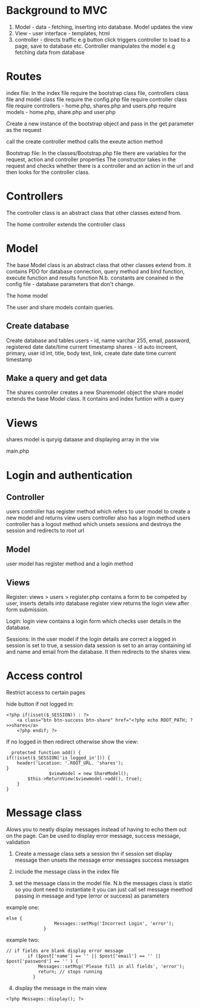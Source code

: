 Background to MVC
==================
1. Model - data - fetching, inserting into database. Model updates the view
2. View - user interface - templates, html
3. controller - directs traffic e.g button click triggers controller to load to a page, save to database etc. Controller manipulates the model e.g fetching data
from database

Routes
========

index file:
In the index file require the bootstrap class file, controllers class file and model class file 
require the config.php file 
require controller class file 
require controllers - home.php, shares.php and users.php
require models - home.php, share.php and user.php

Create a new instance of the bootstrap object and pass in the get parameter as the request

call the create controller method
calls the exeute action method


Bootstrap file:
In the classes/Bootstrap.php file there are variables for the request, action and controller properties
The constructor takes in the request and checks whether there is a controller and an action in the url and then looks for the controller class.

Controllers
===============
The controller class is an abstract class that other classes extend from.

The home controller extends the controller class

Model
=====
The base Model class is an abstract class that other classes extend from. it contains PDO for database connection, query method and bind function, execute
function and results function
N.b. constants are conained in the config file - database parameters that don't change.

The home model

The user and share models contain queries.

Create database
---------------
Create database and tables 
users - id, name varchar 255, email, password, registered date date/time current timestamp
shares - id auto increent, primary, user id int, title, body text, link, create date date time current timestamp

Make a query and get data
------------------------

The shares controller creates a new Sharemodel object
the share model extends the base Model class. It contains and index funtion with a query

Views
=====
shares model is quryig dataase and displaying array in the viw

main.php

Login and authentication
==========================

Controller
-----------
users controller has register method which refers to user model to create a new model and returns view
users controller also has a login method
users controller has a logout method which unsets sessions and destroys the session and redirects to root url

Model
-----
user model has register method and a login method

Views
-------
Register:
views > users > register.php contains a form to be competed by user, inserts details into database 
register view returns the login view after form submission.

Login:
login view contains a login form which checks user details in the database.  

Sessions:
In the user model if the login details are correct a logged in session is set to true, 
a session data session is set to an array containing id and name and email from the database. It then redirects to the shares view.

Access control
===============
Restrict access to certain pages

hide button if not logged in:

```
<?php if(isset($_SESSION)) : ?> 
    <a class="btn btn-success btn-share" href="<?php echo ROOT_PATH; ?>>shares</a> 
    <?php endif; ?>
```

If no logged in then redirect otherwise show the view:

```
  protected function add() {
if(!isset($_SESSION['is_logged_in'])) {
    header('Location: '.ROOT_URL. 'shares');
}
                $viewmodel = new ShareModel();
        $this->ReturnView($viewmodel->add(), true);
    }
}
```

Message class
============
Alows you to neatly display messages instead of having to echo them out on the page. Can be used to display error message, success message, validation

1. Create a message class
sets a session thn if session set display message then unsets the message
error messages
success messages

2. include the message class in the index file
3. set the message class in the model file. N.b the messages class is static so you dont need to instantiate it you can just call set message meethod passing in
message and type (error or success) as parameters

example one:
```
else {
                  Messages::setMsg('Incorrect Login', 'error');
              }
```
example two:
```
// if fields are blank display error message
        if ($post['name'] == '' || $post['email'] == '' || $post['password'] == '' ) {
            Messages::setMsg('Please fill in all fields', 'error');
            return; // stops running
          }
```

4. display the message in the main view 

```
<?php Messages::display(); ?>
```

